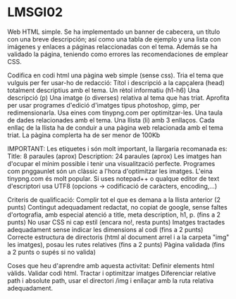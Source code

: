 
# LMSGI02
Web HTML simple.
Se ha implementado un banner de cabecera, un título con una breve descripción; así como una tabla de ejemplo y una lista con imágenes y enlaces a páginas relaccionadas con el tema.
Además se ha validado la página, teniendo como errores las recomendaciones de emplear CSS.


Codifica en codi html una pàgina web simple (sense css). Tria el tema que vulguis per fer usar-ho de redacció:
Títol i descripció a la capçalera (head) totalment descriptius amb el tema.
Un rètol informatiu (h1-h6)
Una descripció (p)
Una imatge (o diverses) relativa al tema que has triat. Aprofita per usar programes d'edició d'imatges tipus photoshop, gimp, per redimensionarla. Usa eines com tinypng.com per optimitzar-les.
Una taula de dades relacionades amb el tema.
Una llista (li) amb 3 enllaços. Cada enllaç de la llista ha de conduir a una pàgina web relacionada amb el tema triat.
La pàgina complerta ha de ser menor de 100Kb

IMPORTANT:
Les etiquetes <title>Aquest títols surt als motors de cerca</title> i <meta name="description" content="Aquest text és el que surt al motors de cerca com google, és molt important"/> són molt important, la llargaria recomanada es:
Title: 8 paraules (aprox)
Description: 24 paraules (aprox)
Les imatges han d'ocupar el mínim possible i tenir una visualització perfecte. Programes com pnggaunlet són un clàssic a l'hora d'optimitzar les imatges. L'eina tinypng.com és molt popular.
Si uses notepad++ o qualque editor de text d'escriptori usa UTF8 (opcions -> codificació de caràcters, encoding,...)

Criteris de qualificació:
Complir tot el que es demana a la llista anterior (2 punts)
Contingut adequadament redactat, no copiat de google, sense faltes d'ortografia, amb especial atenció a title, meta description, h1, p. (fins a 2 punts)
No usar CSS ni cap estil (encara no!, resta punts)
Imatges tractades adequadament sense indicar les dimensions al codi (fins a 2 punts)
Correcte estructura de directoris (html al document arrel i a la carpeta "img" les imatges), posau les rutes relatives (fins a 2 punts)
Pàgina validada (fins a 2 punts o supés si no valida)

Coses que heu d'aprendre amb aquesta activitat:
Definir elements html vàlids. Validar codi html.
Tractar i optimitzar imatges
Diferenciar relative path i absolute path, usar el directori /img i enllaçar amb la ruta relativa adequadament.
